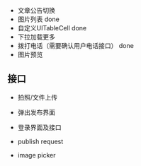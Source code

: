 - 文章公告切换
- 图片列表 done
- 自定义UITableCell done
- 下拉加载更多
- 拨打电话（需要确认用户电话接口） done
- 图片预览


## 接口
- 拍照/文件上传
- 弹出发布界面
- 登录界面及接口

- publish request
- image picker